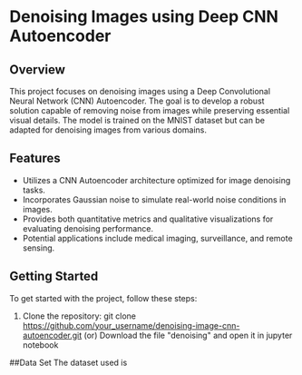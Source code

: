 # Denoising Images using Deep CNN Autoencoder

## Overview
This project focuses on denoising images using a Deep Convolutional Neural Network (CNN) Autoencoder. The goal is to develop a robust solution capable of removing noise from images while preserving essential visual details. The model is trained on the MNIST dataset but can be adapted for denoising images from various domains.

## Features
- Utilizes a CNN Autoencoder architecture optimized for image denoising tasks.
- Incorporates Gaussian noise to simulate real-world noise conditions in images.
- Provides both quantitative metrics and qualitative visualizations for evaluating denoising performance.
- Potential applications include medical imaging, surveillance, and remote sensing.

## Getting Started
To get started with the project, follow these steps:

1. Clone the repository:
git clone https://github.com/your_username/denoising-image-cnn-autoencoder.git
(or)
Download the file "denoising" and open it in jupyter notebook

##Data Set 
The dataset used is 
